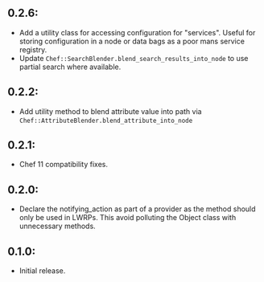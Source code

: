 ## 0.2.6:

* Add a utility class for accessing configuration for "services".
  Useful for storing configuration in a node or data bags as a
  poor mans service registry.
* Update `Chef::SearchBlender.blend_search_results_into_node`
  to use partial search where available.

## 0.2.2:

* Add utility method to blend attribute value into path via
  `Chef::AttributeBlender.blend_attribute_into_node`

## 0.2.1:

* Chef 11 compatibility fixes.

## 0.2.0:

* Declare the notifying_action as part of a provider as the method should only
  be used in LWRPs. This avoid polluting the Object class with unnecessary methods.

## 0.1.0:

* Initial release.
